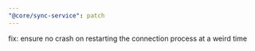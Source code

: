 ```yaml
---
"@core/sync-service": patch
---
```


fix: ensure no crash on restarting the connection process at a weird time
